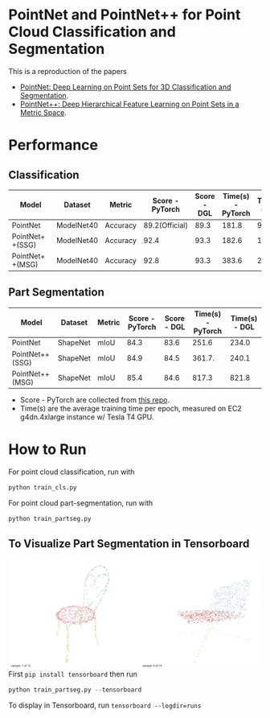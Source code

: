 PointNet and PointNet++ for Point Cloud Classification and Segmentation
====

This is a reproduction of the papers
- [PointNet: Deep Learning on Point Sets for 3D Classification and Segmentation](https://arxiv.org/abs/1612.00593).
- [PointNet++: Deep Hierarchical Feature Learning on Point Sets in a Metric Space](https://arxiv.org/abs/1706.02413).

# Performance

## Classification
| Model           | Dataset    | Metric   | Score - PyTorch  | Score - DGL | Time(s) - PyTorch | Time(s) - DGL |
|-----------------|------------|----------|------------------|-------------|-------------------|---------------|
| PointNet        | ModelNet40 | Accuracy | 89.2(Official)   | 89.3        | 181.8             | 95.0          |
| PointNet++(SSG) | ModelNet40 | Accuracy | 92.4             | 93.3        | 182.6             | 133.7         |
| PointNet++(MSG) | ModelNet40 | Accuracy | 92.8             | 93.3        | 383.6             | 240.5         |

## Part Segmentation

| Model           | Dataset    | Metric   | Score - PyTorch | Score - DGL | Time(s) - PyTorch | Time(s) - DGL |
|-----------------|------------|----------|-----------------|-------------|-------------------|---------------|
| PointNet        | ShapeNet   | mIoU     | 84.3            | 83.6        | 251.6             | 234.0         |
| PointNet++(SSG) | ShapeNet   | mIoU     | 84.9            | 84.5        | 361.7.            | 240.1         |
| PointNet++(MSG) | ShapeNet   | mIoU     | 85.4            | 84.6        | 817.3             | 821.8         |

+ Score - PyTorch are collected from [this repo](https://github.com/yanx27/Pointnet_Pointnet2_pytorch).
+ Time(s) are the average training time per epoch, measured on EC2 g4dn.4xlarge instance w/ Tesla T4 GPU.
# How to Run

For point cloud classification, run with

```python
python train_cls.py
```

For point cloud part-segmentation, run with

```python
python train_partseg.py
```

## To Visualize Part Segmentation in Tensorboard
![Screenshot](vis.png)
First ``pip install tensorboard``
then run
```python 
python train_partseg.py --tensorboard
```
To display in Tensorboard, run 
``tensorboard --logdir=runs``
